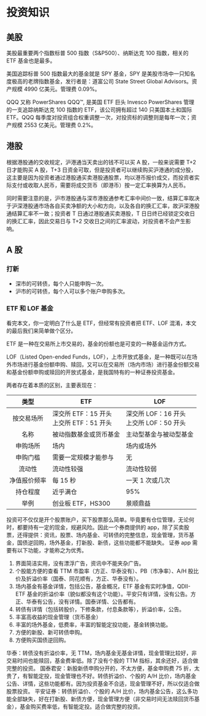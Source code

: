# 投资知识

## 美股

美股最重要两个指数标普 500 指数（S&P500）、纳斯达克 100 指数，相关的 ETF 基金也是最多。

美国追踪标普 500 指数最大的基金就是 SPY 基金，SPY 是美股市场中一只知名度极高的老牌指数基金，发行者是：道富公司 State Street Global Advisors。资产规模 4990 亿美元。管理费 0.09%。

QQQ 又称 PowerShares QQQ™, 是美国 ETF 巨头 Invesco PowerShares 管理的一支追踪纳斯达克 100 指数的 ETF，该公司拥有超过 140 只美国本土和国际 ETF。QQQ 每季度对投资组合权重调整一次，对投资标的调整则是每年一次；资产规模 2553 亿美元。管理费 0.2%。

## 港股

根据港股通的交收规定，沪港通当天卖出的钱不可以买 A 股，一般来说需要 T+2 日才能购买 A 股，T+3 日资金可取，但是投资者可以继续购买沪港通的成分股，这主要是因为投资者通过港股通买卖港股通股票，均以港币报价成交，而投资者实际支付或收取人民币，需要将成交货币（即港币）按一定汇率换算为人民币。

同时需要注意的是，沪市港股通与深市港股通参考汇率中间价一致，结算汇率取决于沪深港股通市场各自买卖净额的大小和方向，以及各自的换汇汇率，故沪深港股通结算汇率不一致；投资者 T 日通过港股通买卖港股，T 日日终已经锁定交收日的换汇汇率，因此交易日与 T+2 交收日之间的汇率波动，对投资者不会产生影响。

## A 股

### 打新

* 深市的可转债，每个人只能申购一次。
* 沪市的可转债，每个人可以多个账户申购多次。

### ETF 和 LOF 基金

看完本文，你一定明白了什么是 ETF，但经常有投资者把 ETF、LOF 混淆，本文的最后我们来简单做个区分。

ETF 是一种在交易所上市交易的，基金的份额也是可变的一种基金运作方式。

LOF（Listed Open-ended Funds，LOF），上市开放式基金，是一种既可以在场外市场进行基金份额申购、赎回，又可以在交易所（场内市场）进行基金份额交易和基金份额申购或赎回的开放式基金，是我国特有的一种证券投资基金。

两者存在着本质的区别，主要表现在：

|     类型     | ETF                                      | LOF                                      |
| :----------: | ---------------------------------------- | ---------------------------------------- |
|  按交易场所  | 深交所 ETF：15 开头<br />上交所 ETF：51 开头 | 深交所 LOF：16 开头<br />上交所 LOF：50 开头 |
|     名称     | 被动指数基金或货币基金                   | 主动型基金与被动型基金                   |
|   申购场所   | 场内                                     | 场内或场外                               |
|   申购门槛   | 需要一定规模才能参与                     | 无                                       |
|    流动性    | 流动性较强                               | 流动性较弱                               |
| 净值报价频率 | 每 15 秒                                   | 一天 1 次或几次                            |
|   持仓程度   | 近乎满仓                                 | 95%                                      |
|     举例     | 创业板 ETF，HS300                         | 景顺鼎益                                 |

投资可不仅仅是开个股票账户，买下股票那么简单。毕竟要有仓位管理，无论何时，都要持有一定的现金，规避风险。因此一个券商提供的 app，除了买卖股票，还得提供：资讯，股票、场内基金、可转债的完整信息，现金管理，货币基金，国债逆回购，场外基金，打新股、新债，这些功能都不能缺失。
证券 app 需要有以下功能，才能称之为优秀。

1. 界面简洁实用，没有漂浮广告，资讯中不能夹杂广告。
2. 个股能方便的查看 TTM 市盈率（方正、华泰没有）、PB（市净率）、A/H 股比价及折溢价率（国泰、同花顺有，方正、华泰没有）。
3. 场内基金有基金详情，包括公告，基金概况，ETF 基金有实时净值，QDII-ETF 基金的折溢价率（貌似都没有这个功能）。平安只有详情，没有公告。方正、华泰有公告，没有详情。国泰详情、公告都有。
4. 转债有详情（包括转股价，下修条款，付息条款等），折溢价率，公告。
5. 丰富高收益的现金管理（货币基金）
6. 丰富的场外基金，低费率，丰富的智能定投功能，基金转换功能。
7. 方便的新股、新可转债申购。
8. 方便购买国债逆回购。

华泰：转债没有折溢价率，无 TTM，场内基金无基金详情，现金管理比较好，非交易时间也能赎回，基金费率低。除了没有个股的 TTM 指标，其余还好，适合做完整的投资。
国泰君安：新股新债申购分开的，不太方便，基金申购费 75 折，太贵了，有智能定投，现金管理也不好。转债折溢价、个股的 A/H 比价，场内基金公告、详情，这些功能都有。因为投资基金不合适，现金管理不好，所以仅适合做股票投资。
平安证券：转债折溢价、个股的 A/H 比价，场内基金公告，这么多功能全部缺失，好在打新股、新债方便，现金管理方便（非交易时间无法赎回货币基金），基金购买费率低，有智能定投。适合做完整的投资。

